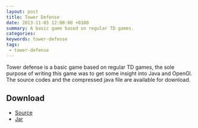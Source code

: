 ```yaml
---
layout: post
title: Tower Defense
date: 2013-11-05 12:00:00 +0100
summary: A basic game based on regular TD games.
categories:
keywords: tower-defense
tags:
 - tower-defense
---
```



Tower defense is a basic game based on regular TD games, the sole purpose of writing this game was to get some insight into Java and OpenGl. The source codes and the compressed java file are available for download.

## Download

- [Source](https://drive.google.com/file/d/0B0g3dLJ3brDzTlRhNnBMRTRuSHc/edit?usp=sharing)
- [Jar](https://drive.google.com/file/d/0B0g3dLJ3brDzcmNyX2RLR3E0NUk/edit?usp=sharing)
